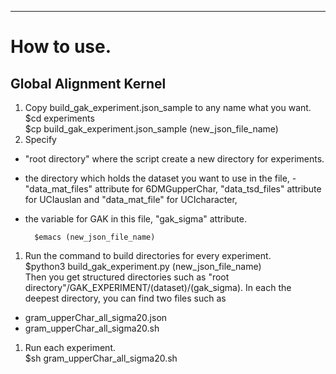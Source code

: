 

-----
# How to use.

## Global Alignment Kernel
1. Copy build_gak_experiment.json_sample to any name what you want.  
        $cd experiments  
        $cp build_gak_experiment.json_sample (new_json_file_name)
1. Specify
- "root directory" where the script create a new directory for experiments.
- the directory which holds the dataset you want to use in the file,
      - "data_mat_files" attribute for 6DMGupperChar, "data_tsd_files" attribute for UCIauslan and "data_mat_file" for UCIcharacter,
- the variable for GAK in this file, "gak_sigma" attribute.

        $emacs (new_json_file_name)
1. Run the command to build directories for every experiment.  
        $python3 build_gak_experiment.py (new_json_file_name)  
Then you get structured directories such as "root directory"/GAK_EXPERIMENT/(dataset)/(gak_sigma). In each the deepest directory, you can find two files such as 
- gram_upperChar_all_sigma20.json
- gram_upperChar_all_sigma20.sh
1. Run each experiment.  
        $sh gram_upperChar_all_sigma20.sh


